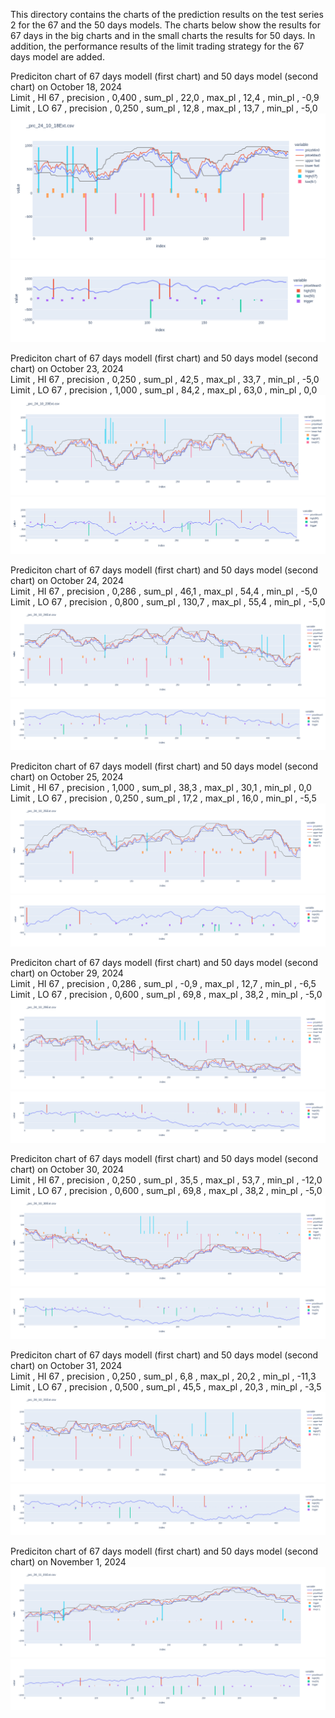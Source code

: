 This directory contains the charts of the prediction results on the test series 2 for the 67 and the 50 days models.
The charts below show the results for 67 days in the big charts and in the small charts the results for 50 days.
In addition, the performance results of the limit trading strategy for the 67 days model are added.

Prediciton chart of 67 days modell (first chart) and 50 days model (second chart) on October 18, 2024\
Limit  , HI 67 , precision , 0,400 , sum_pl , 22,0 , max_pl , 12,4 , min_pl , -0,9\
Limit  , LO 67 , precision , 0,250 , sum_pl , 12,8 , max_pl , 13,7 , min_pl , -5,0\
![Prediciton chart 67 days modell](1018/plt_24_10_18_d67b.png)
![Prediciton chart 50 days modell](1018/plt_24_10_18_d50b_s.png)

Prediciton chart of 67 days modell (first chart) and 50 days model (second chart) on October 23, 2024\
Limit  , HI 67 , precision , 0,250 , sum_pl , 42,5 , max_pl , 33,7 , min_pl , -5,0\
Limit  , LO 67 , precision , 1,000 , sum_pl , 84,2 , max_pl , 63,0 , min_pl , 0,0\
![Prediciton chart 67 days modell](1023/plt_24_10_23_d67b.png)
![Prediciton chart 50 days modell](1023/plt_24_10_23_d50b_s.png)

Prediciton chart of 67 days modell (first chart) and 50 days model (second chart) on October 24, 2024\
Limit  , HI 67 , precision , 0,286 , sum_pl , 46,1 , max_pl , 54,4 , min_pl , -5,0\
Limit  , LO 67 , precision , 0,800 , sum_pl , 130,7 , max_pl , 55,4 , min_pl , -5,0\
![Prediciton chart 67 days modell](1024/plt_24_10_24_d67b.png)
![Prediciton chart 50 days modell](1024/plt_24_10_24_d50b_s.png)

Prediciton chart of 67 days modell (first chart) and 50 days model (second chart) on October 25, 2024\
Limit  , HI 67 , precision , 1,000 , sum_pl , 38,3 , max_pl , 30,1 , min_pl , 0,0\
Limit  , LO 67 , precision , 0,250 , sum_pl , 17,2 , max_pl , 16,0 , min_pl , -5,5\
![Prediciton chart 67 days modell](1025/plt_24_10_25_d67b.png)
![Prediciton chart 50 days modell](1025/plt_24_10_25_d50b_s.png)

Prediciton chart of 67 days modell (first chart) and 50 days model (second chart) on October 29, 2024\
Limit  , HI 67 , precision , 0,286 , sum_pl , -0,9 , max_pl , 12,7 , min_pl , -6,5\
Limit  , LO 67 , precision , 0,600 , sum_pl , 69,8 , max_pl , 38,2 , min_pl , -5,0\
![Prediciton chart 67 days modell](1029/plt_24_10_29_d67b.png)
![Prediciton chart 50 days modell](1029/plt_24_10_29_d50b_s.png)

Prediciton chart of 67 days modell (first chart) and 50 days model (second chart) on October 30, 2024\
Limit  , HI 67 , precision , 0,250 , sum_pl , 35,5 , max_pl , 53,7 , min_pl , -12,0\
Limit  , LO 67 , precision , 0,600 , sum_pl , 69,8 , max_pl , 38,2 , min_pl , -5,0\
![Prediciton chart 67 days modell](1030/plt_24_10_30_d67b.png)
![Prediciton chart 50 days modell](1030/plt_24_10_30_d50b_s.png)

Prediciton chart of 67 days modell (first chart) and 50 days model (second chart) on October 31, 2024\
Limit  , HI 67 , precision , 0,250 , sum_pl , 6,8 , max_pl , 20,2 , min_pl , -11,3\
Limit  , LO 67 , precision , 0,500 , sum_pl , 45,5 , max_pl , 20,3 , min_pl , -3,5\
![Prediciton chart 67 days modell](1031/plt_24_10_31_d67b.png)
![Prediciton chart 50 days modell](1031/plt_24_10_31_d50b_s.png)

Prediciton chart of 67 days modell (first chart) and 50 days model (second chart) on November 1, 2024\
![Prediciton chart 67 days modell](1101/plt_24_11_01_d67b.png)
![Prediciton chart 50 days modell](1101/plt_24_11_01_d50b_s.png)

